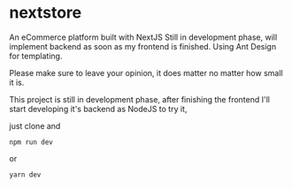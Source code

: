 # nextstore
An eCommerce platform built with NextJS
Still in development phase, will implement backend as soon as my frontend is finished.
Using Ant Design for templating.

Please make sure to leave your opinion, it does matter no matter how small it is.


This project is still in development phase, after finishing the frontend I'll start developing it's backend as NodeJS
to try it,

just clone and

```npm run dev```

or 

```yarn dev```

